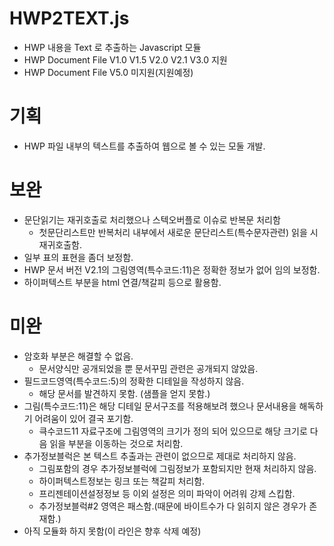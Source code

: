 # HWP2TEXT.js
- HWP 내용을 Text 로 추출하는 Javascript 모듈
- HWP Document File V1.0 V1.5 V2.0 V2.1 V3.0 지원
- HWP Document File V5.0 미지원(지원예정)

# 기획
- HWP 파일 내부의 텍스트를 추출하여 웹으로 볼 수 있는 모둘 개발.

# 보완
- 문단읽기는 재귀호출로 처리했으나 스텍오버플로 이슈로 반복문 처리함
  - 첫문단리스트만 반복처리 내부에서 새로운 문단리스트(특수문자관련) 읽을 시 재귀호출함.
- 일부 표의 표현을 좀더 보정함.
- HWP 문서 버전 V2.1의 그림영역(특수코드:11)은 정확한 정보가 없어 임의 보정함.
- 하이퍼텍스트 부분을 html 연결/책갈피 등으로 활용함.

# 미완 
- 암호화 부분은 해결할 수 없음.
  - 문서양식만 공개되었을 뿐 문서꾸밈 관련은 공개되지 않았음.
- 필드코드영역(특수코드:5)의 정확한 디테일을 작성하지 않음.
  - 해당 문서를 발견하지 못함. (샘플을 얻지 못함.)
- 그림(특수코드:11)은 해당 디테일 문서구조를 적용해보려 했으나 문서내용을 해독하기 어려움이 있어 결국 포기함.
  - 큭수코드11 자료구조에 그림영역의 크기가 정의 되어 있으므로 해당 크기로 다음 읽을 부분을 이동하는 것으로 처리함.
- 추가정보블럭은 본 텍스트 추출과는 관련이 없으므로 제대로 처리하지 않음.
  - 그림포함의 경우 추가정보블럭에 그림정보가 포함되지만 현재 처리하지 않음.
  - 하이퍼텍스트정보는 링크 또는 책갈피 처리함.
  - 프리젠테이션설정정보 등 이외 설정은 의미 파악이 어려워 강제 스킵함.
  - 추가정보블럭#2 영역은 패스함.(때문에 바이트수가 다 읽히지 않은 경우가 존재함.)
- 아직 모듈화 하지 못함(이 라인은 향후 삭제 예정)
